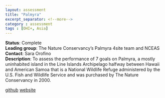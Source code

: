 ```yaml
---
layout: assessment
title: "Palmyra"
excerpt_separator: <!--more-->
category : assessment
tags : [OHI+, Asia]
---
```


**Status**: Complete    
**Leading group**: The Nature Conservancy’s Palmyra 4site team and NCEAS   
**Contact**: Sara Orofino    
**Description**: To assess the performance of 7 goals on Palmyra, a mostly uninhabited island in the Line Islands Archipelago halfway between Hawaii and American Samoa that is a National Wildlife Refuge administered by the U.S. Fish and Wildlife Service and was purchased by The Nature Conservancy in 2000.   

<a href="https://github.com/OHI-4site/pal-prep" target="_blank">github</a>
<a href="https://ohi-4site.github.io/pal-scores/documents/methods-results/Supplement.html" target="_blank">website</a> 
